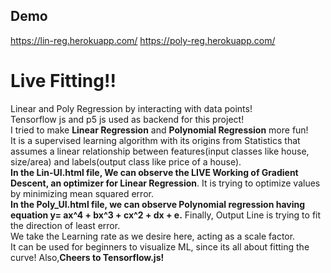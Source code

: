 ## Demo
https://lin-reg.herokuapp.com/
https://poly-reg.herokuapp.com/
# Live Fitting!!
Linear and Poly Regression by interacting with data points!\
Tensorflow js and p5 js used as backend for this project!\
I tried to make **Linear Regression** and **Polynomial Regression** more fun!\
It is a supervised learning algorithm with its origins from Statistics that assumes a linear relationship between features(input classes like house, size/area) and labels(output class like price of a house).\
**In the Lin-UI.html file,
We can observe the LIVE Working of Gradient Descent, an optimizer for Linear Regression**. It is trying to optimize values by minimizing mean squared error.\
**In the Poly_UI.html file, we can observe Polynomial regression having equation y= ax^4 + bx^3 + cx^2 + dx + e.**
Finally, Output Line is trying to fit the direction of least error.\
We take the Learning rate as we desire here, acting as a scale factor.\
It can be used for beginners to visualize ML, since its all about fitting the curve!
Also,**Cheers to Tensorflow.js!** 
